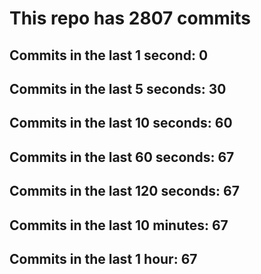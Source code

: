 # This repo has 2807 commits

## Commits in the last 1 second: 0
## Commits in the last 5 seconds: 30
## Commits in the last 10 seconds: 60
## Commits in the last 60 seconds: 67
## Commits in the last 120 seconds: 67
## Commits in the last 10 minutes: 67
## Commits in the last 1 hour: 67
